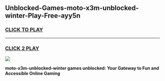 
## Unblocked-Games-moto-x3m-unblocked-winter-Play-Free-ayy5n
<h3>
<a href="https://premium76.site?title=moto-x3m-unblocked-winter&ref=19M">CLICK TO PLAY</a></h3>
<hr>

<h3>
<a href="https://premium76.site?title=moto-x3m-unblocked-winter&ref=19M">CLICK 2 PLAY</a>
  
</h3>

<a href="https://premium76.site?title=moto-x3m-unblocked-winter&ref=19M"><img src="https://clearcache.store/games.png"></a>


**moto-x3m-unblocked-winter games unblocked: Your Gateway to Fun and Accessible Online Gaming**

